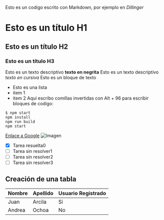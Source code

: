 Esto es un codigo escrito con Markdown, por ejemplo en *Dillinger*
# Esto es un título H1
## Esto es un título H2
### Esto es un título H3
Esto es un texto descriptivo **texto en negrita**
Esto es un texto descriptivo *texto en cursiva*
Esto es un bloque de texto
- Esto es una lista
- item 1
- item 2
Aqui escribo comillas invertidas con Alt + 96 para escribir bloques de codigo: 
```
$ npm start
npm install
npm run build
npm start
```
[Enlace a Google](https://www.google.com)
![Imagen](https://placekitten.com/640/360)
- [x] Tarea resuelta0
- [ ] Tarea sin resolver1
- [ ] Tarea sin resolver2
- [ ] Tarea sin resolver3

## Creación de una tabla
| Nombre	| Apellido| Usuario Registrado|
| ---------		|--------	|--------	|
| Juan	| Arcila| Si |
| Andrea | Ochoa| No |
 
